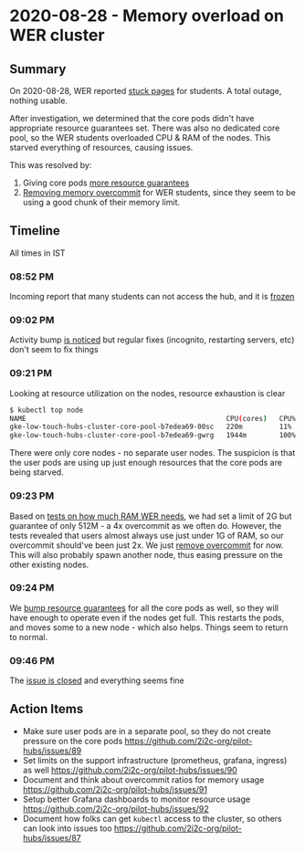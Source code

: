 # 2020-08-28 - Memory overload on WER cluster

## Summary

On 2020-08-28, WER reported [stuck pages](https://github.com/2i2c-org/pilot/issues/27) for students. A total outage, nothing usable.

After investigation, we determined that the core pods didn't have appropriate resource guarantees set. There was also no dedicated core pool, so the WER students overloaded CPU & RAM of the nodes. This starved everything of resources, causing issues.

This was resolved by:

1. Giving core pods [more resource guarantees](https://github.com/2i2c-org/pilot-hubs/commit/88767d85c306784754560dedc1d5ac7abdb8a2a0)
2. [Removing memory overcommit](https://github.com/2i2c-org/pilot-hubs/pull/88) for WER students, since they seem to be using a good chunk of their memory limit.

## Timeline

All times in IST

### 08:52 PM

Incoming report that many students can not access the hub, and it is [frozen](https://github.com/2i2c-org/pilot/issues/27#issue-731543843)

### 09:02 PM

Activity bump [is noticed](https://github.com/2i2c-org/pilot/issues/27#issuecomment-718014094) but regular
fixes (incognito, restarting servers, etc) don't seem to fix things

### 09:21 PM

Looking at resource utilization on the nodes, resource exhaustion is clear


```bash
$ kubectl top node                                                                   
NAME                                                 CPU(cores)   CPU%   MEMORY(bytes)   MEMORY%   
gke-low-touch-hubs-cluster-core-pool-b7edea69-00sc   220m         11%    6151Mi          58%       
gke-low-touch-hubs-cluster-core-pool-b7edea69-gwrg   1944m        100%   10432Mi         98%       
```

There were only core nodes - no separate user nodes. The suspicion is that the user pods are using up just enough resources that the core pods are being starved.

### 09:23 PM

Based on [tests on how much RAM WER needs](https://github.com/2i2c-org/pilot/issues/15), we had set a limit of 2G but guarantee of only 512M - a 4x overcommit as we often do. However, the tests revealed that users almost always use just under 1G of RAM, so our overcommit should've been just 2x. We just [remove overcommit](https://github.com/2i2c-org/pilot-hubs/pull/88) for now. This will also probably spawn another node, thus easing pressure on the other existing nodes.

### 09:24 PM

We [bump resource guarantees](https://github.com/2i2c-org/pilot-hubs/commit/88767d85c306784754560dedc1d5ac7abdb8a2a0) for all the core pods as well, so they will have enough to operate even if the nodes get full. This restarts the pods, and moves some to a new node - which also helps. Things seem to return to normal.

### 09:46 PM

The [issue is closed](https://github.com/2i2c-org/pilot/issues/27#issuecomment-718044571) and everything seems fine

## Action Items

- Make sure user pods are in a separate pool, so they do not create pressure on the core pods <https://github.com/2i2c-org/pilot-hubs/issues/89>
- Set limits on the support infrastructure (prometheus, grafana, ingress) as well <https://github.com/2i2c-org/pilot-hubs/issues/90>
- Document and think about overcommit ratios for memory usage <https://github.com/2i2c-org/pilot-hubs/issues/91>
- Setup better Grafana dashboards to monitor resource usage <https://github.com/2i2c-org/pilot-hubs/issues/92>
- Document how folks can get `kubectl` access to the cluster, so others can look into issues too <https://github.com/2i2c-org/pilot-hubs/issues/87>

